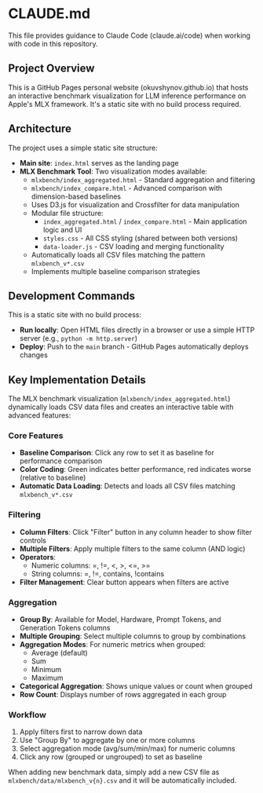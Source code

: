 # CLAUDE.md

This file provides guidance to Claude Code (claude.ai/code) when working with code in this repository.

## Project Overview

This is a GitHub Pages personal website (okuvshynov.github.io) that hosts an interactive benchmark visualization for LLM inference performance on Apple's MLX framework. It's a static site with no build process required.

## Architecture

The project uses a simple static site structure:
- **Main site**: `index.html` serves as the landing page
- **MLX Benchmark Tool**: Two visualization modes available:
  - `mlxbench/index_aggregated.html` - Standard aggregation and filtering
  - `mlxbench/index_compare.html` - Advanced comparison with dimension-based baselines
  - Uses D3.js for visualization and Crossfilter for data manipulation
  - Modular file structure:
    - `index_aggregated.html` / `index_compare.html` - Main application logic and UI
    - `styles.css` - All CSS styling (shared between both versions)
    - `data-loader.js` - CSV loading and merging functionality
  - Automatically loads all CSV files matching the pattern `mlxbench_v*.csv`
  - Implements multiple baseline comparison strategies

## Development Commands

This is a static site with no build process:
- **Run locally**: Open HTML files directly in a browser or use a simple HTTP server (e.g., `python -m http.server`)
- **Deploy**: Push to the `main` branch - GitHub Pages automatically deploys changes

## Key Implementation Details

The MLX benchmark visualization (`mlxbench/index_aggregated.html`) dynamically loads CSV data files and creates an interactive table with advanced features:

### Core Features
- **Baseline Comparison**: Click any row to set it as baseline for performance comparison
- **Color Coding**: Green indicates better performance, red indicates worse (relative to baseline)
- **Automatic Data Loading**: Detects and loads all CSV files matching `mlxbench_v*.csv`

### Filtering
- **Column Filters**: Click "Filter" button in any column header to show filter controls
- **Multiple Filters**: Apply multiple filters to the same column (AND logic)
- **Operators**: 
  - Numeric columns: =, !=, <, >, <=, >=
  - String columns: =, !=, contains, !contains
- **Filter Management**: Clear button appears when filters are active

### Aggregation
- **Group By**: Available for Model, Hardware, Prompt Tokens, and Generation Tokens columns
- **Multiple Grouping**: Select multiple columns to group by combinations
- **Aggregation Modes**: For numeric metrics when grouped:
  - Average (default)
  - Sum
  - Minimum
  - Maximum
- **Categorical Aggregation**: Shows unique values or count when grouped
- **Row Count**: Displays number of rows aggregated in each group

### Workflow
1. Apply filters first to narrow down data
2. Use "Group By" to aggregate by one or more columns
3. Select aggregation mode (avg/sum/min/max) for numeric columns
4. Click any row (grouped or ungrouped) to set as baseline

When adding new benchmark data, simply add a new CSV file as `mlxbench/data/mlxbench_v{n}.csv` and it will be automatically included.